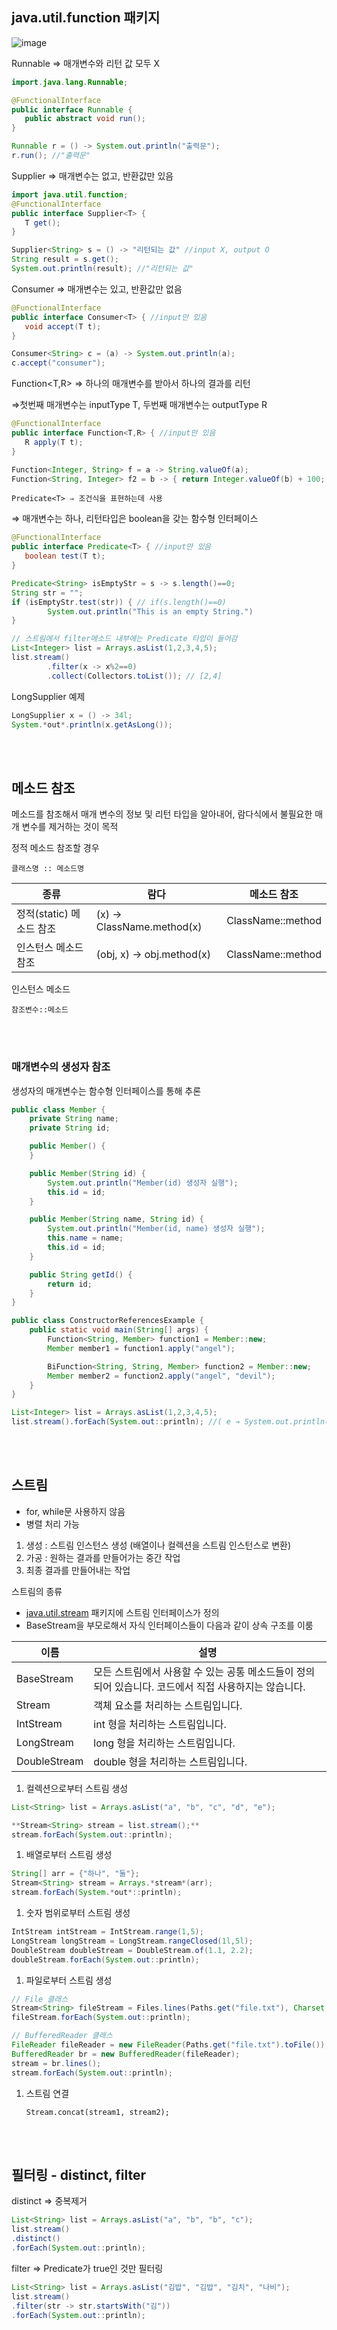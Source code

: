 ## java.util.function 패키지

![image](https://github.com/githyuniiee/EST-TIL/assets/109260733/bc5ef952-129c-4423-be08-ec080dbcf536)


Runnable ⇒ 매개변수와 리턴 값 모두 X

```java
import.java.lang.Runnable;

@FunctionalInterface
public interface Runnable {
   public abstract void run();
}

Runnable r = () -> System.out.println("출력문");
r.run(); //"출력문"
```

Supplier<T> ⇒ 매개변수는 없고, 반환값만 있음

```java
import java.util.function; 
@FunctionalInterface
public interface Supplier<T> {
   T get();
}

Supplier<String> s = () -> "리턴되는 값" //input X, output O
String result = s.get();
System.out.println(result); //"리턴되는 값"
```

Consumer<T> ⇒ 매개변수는 있고, 반환값만 없음

```java
@FunctionalInterface
public interface Consumer<T> { //input만 있음
   void accept(T t);
}

Consumer<String> c = (a) -> System.out.println(a);
c.accept("consumer");
```

Function<T,R> ⇒ 하나의 매개변수를 받아서 하나의 결과를 리턴

⇒첫번째 매개변수는 inputType T, 두번째 매개변수는 outputType R

```java
@FunctionalInterface
public interface Function<T,R> { //input만 있음
   R apply(T t);
}

Function<Integer, String> f = a -> String.valueOf(a);
Function<String, Integer> f2 = b -> { return Integer.valueOf(b) + 100; };
```

`Predicate<T> ⇒ 조건식을 표현하는데 사용`

⇒ 매개변수는 하나, 리턴타입은 boolean을 갖는 함수형 인터페이스

```java
@FunctionalInterface
public interface Predicate<T> { //input만 있음
   boolean test(T t);
}

Predicate<String> isEmptyStr = s -> s.length()==0;
String str = "";
if (isEmptyStr.test(str)) { // if(s.length()==0)
		System.out.println("This is an empty String.")
}

```

```java
// 스트림에서 filter메소드 내부에는 Predicate 타입이 들어감
List<Integer> list = Arrays.asList(1,2,3,4,5);
list.stream()
		.filter(x -> x%2==0)
		.collect(Collectors.toList()); // [2,4]
```

LongSupplier 예제

```java
LongSupplier x = () -> 34l;
System.*out*.println(x.getAsLong());
```

<br></br>
## 메소드 참조

 메소드를 참조해서 매개 변수의 정보 및 리턴 타입을 알아내어, 람다식에서 불필요한 매개 변수를 제거하는 것이 목적

정적 메소드 참조할 경우

`클래스명 :: 메소드명`

| 종류 | 람다 | 메소드 참조 |
| --- | --- | --- |
| 정적(static) 메소드 참조 | (x) → ClassName.method(x) | ClassName::method |
| 인스턴스 메소드 참조 | (obj, x) → obj.method(x) | ClassName::method |

인스턴스 메소드

`참조변수::메소드`

<br></br>
### 매개변수의 생성자 참조

생성자의 매개변수는 함수형 인터페이스를 통해 추론

```java
public class Member {
    private String name;
    private String id;

    public Member() {
    }

    public Member(String id) {
        System.out.println("Member(id) 생성자 실행");
        this.id = id;
    }

    public Member(String name, String id) {
        System.out.println("Member(id, name) 생성자 실행");
        this.name = name;
        this.id = id;
    }

    public String getId() {
        return id;
    }
}

public class ConstructorReferencesExample {
    public static void main(String[] args) {
        Function<String, Member> function1 = Member::new;
        Member member1 = function1.apply("angel");

        BiFunction<String, String, Member> function2 = Member::new;
        Member member2 = function2.apply("angel", "devil");
    }
}
```

```java
List<Integer> list = Arrays.asList(1,2,3,4,5);
list.stream().forEach(System.out::println); //( e → System.out.println(e));
```

<br></br>
## 스트림

- for, while문 사용하지 않음
- 병렬 처리 가능

1. 생성 : 스트림 인스턴스 생성 (배열이나 컬렉션을 스트림 인스턴스로 변환)
2. 가공 : 원하는 결과를 만들어가는 중간 작업
3. 최종 결과를 만들어내는 작업

스트림의 종류

- [java.util.stream](http://java.util.stream) 패키지에 스트림 인터페이스가 정의
- BaseStream을 부모로해서 자식 인터페이스들이 다음과 같이 상속 구조를 이룸

| 이름 | 설명 |
| --- | --- |
| BaseStream | 모든 스트림에서 사용할 수 있는 공통 메소드들이 정의되어 있습니다. 코드에서 직접 사용하지는 않습니다. |
| Stream | 객체 요소를 처리하는 스트림입니다. |
| IntStream | int 형을 처리하는 스트림입니다. |
| LongStream | long 형을 처리하는 스트림입니다. |
| DoubleStream | double 형을 처리하는 스트림입니다. |

1. 컬렉션으로부터 스트림 생성

```java
List<String> list = Arrays.asList("a", "b", "c", "d", "e");

**Stream<String> stream = list.stream();**
stream.forEach(System.out::println);
```

1. 배열로부터 스트림 생성

```java
String[] arr = {"하나", "둘"};
Stream<String> stream = Arrays.*stream*(arr);
stream.forEach(System.*out*::println);
```

1. 숫자 범위로부터 스트림 생성

```java
IntStream intStream = IntStream.range(1,5);
LongStream longStream = LongStream.rangeClosed(1l,5l);
DoubleStream doubleStream = DoubleStream.of(1.1, 2.2);
doubleStream.forEach(System.out::println);
```

1. 파일로부터 스트림 생성

```java
// File 클래스
Stream<String> fileStream = Files.lines(Paths.get("file.txt"), Charset.forName("UTF-8"));
fileStream.forEach(System.out::println);

// BufferedReader 클래스
FileReader fileReader = new FileReader(Paths.get("file.txt").toFile());
BufferedReader br = new BufferedReader(fileReader);
stream = br.lines();
stream.forEach(System.out::println);
```

1. 스트림 연결
    
    `Stream.concat(stream1, stream2);`
    

<br></br>
## 필터링 - distinct, filter

distinct ⇒ 중복제거

```java
List<String> list = Arrays.asList("a", "b", "b", "c");
list.stream()
.distinct()
.forEach(System.out::println);
```

filter ⇒ Predicate가 true인 것만 필터링

```java
List<String> list = Arrays.asList("김밥", "김밥", "김치", "나비");
list.stream()
.filter(str -> str.startsWith("김"))
.forEach(System.out::println);
```
